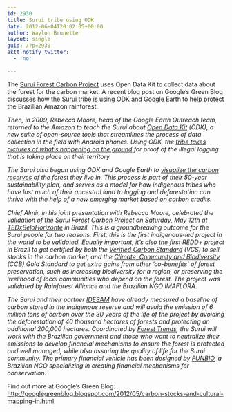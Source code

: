 ```yaml
---
id: 2930
title: Surui tribe using ODK
date: 2012-06-04T20:02:05+00:00
author: Waylon Brunette
layout: single
guid: /?p=2930
aktt_notify_twitter:
  - 'no'

---
```

The [Surui Forest Carbon Project](http://translate.google.com/translate?sl=pt&tl=en&js=n&prev=_t&hl=en&ie=UTF-8&layout=2&eotf=1&u=http%3A%2F%2Fwww.equipe.org.br%2Fnoticia.php%3Fid%3D212&act=url) uses Open Data Kit to collect data about the forest for the carbon market. A recent blog post on Google’s Green Blog discusses how the Surui tribe is using ODK and Google Earth to help protect the Brazilian Amazon rainforest.

_Then, in 2009, Rebecca Moore, head of the Google Earth Outreach team, returned to the Amazon to teach the Surui about_ [_Open Data Kit_](/) _(ODK), a new suite of open-source tools that streamlines the process of data collection in the field with Android phones. Using ODK, the_ [_tribe takes pictures of what’s happening on the ground_](http://www.childrenoftheamazon.com/videos/trading-bows-arrows-for-laptops-one-year-later/) _for proof of the illegal logging that is taking place on their territory._

_The Surui also began using ODK and Google Earth to_ [_visualize the carbon reserves_](http://cfm.earthoutreach.org/partner-projects/idesam) _of the forest they live in. This process is part of their 50-year sustainability plan, and serves as a model for how indigenous tribes who have lost much of their ancestral land to logging and deforestation can thrive with the help of a new emerging market based on carbon credits._

_Chief Almir, in his joint presentation with Rebecca Moore, celebrated the validation of the_ [_Surui Forest Carbon Project_](http://translate.google.com/translate?sl=pt&tl=en&js=n&prev=_t&hl=en&ie=UTF-8&layout=2&eotf=1&u=http%3A%2F%2Fwww.equipe.org.br%2Fnoticia.php%3Fid%3D212&act=url) _on Saturday, May 12th at_ [_TEDxBeloHorizonte_](http://www.tedxbelohorizonte.com/) _in Brazil. This is a groundbreaking outcome for the Surui people for two reasons. First, this is the first indigenous-led project in the world to be validated. Equally important, it’s also the first REDD+ project in Brazil to get certified by both the_ [_Verified Carbon Standard_](http://v-c-s.org/) _(VCS) to sell stocks in the carbon market, and the_ [_Climate, Community and Biodiversity_](http://www.climate-standards.org/) _(CCB) Gold Standard to get extra gains from other ‘co-benefits’ of forest preservation, such as increasing biodiversity for a region, or preserving the livelihood of local communities who depend on the forest. The project was validated by Rainforest Alliance and the Brazilian NGO IMAFLORA._

_The Surui and their partner_ [_IDESAM_](http://www.idesam.org.br/) _have already measured a baseline of carbon stored in the indigenous reserve and will avoid the emission of 6 million tons of carbon over the 30 years of the life of the project by avoiding the deforestation of 40 thousand hectares of forests and protecting an additional 200,000 hectares. Coordinated by_ [_Forest Trends_](http://forest-trends.org/)_, the Surui will work with the Brazilian government and those who want to neutralize their emissions to develop financial mechanisms to ensure the forest is protected and well managed, while also assuring the quality of life for the Surui community. The primary financial vehicle has been designed by_ [_FUNBIO_](http://www.funbio.org.br/)_, a Brazilian NGO specializing in creating financial mechanisms for conservation._

Find out more at Google’s Green Blog: <http://googlegreenblog.blogspot.com/2012/05/carbon-stocks-and-cultural-mapping-in.html>
